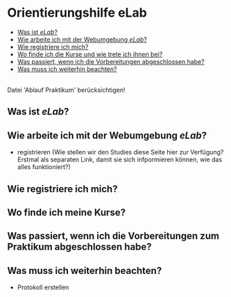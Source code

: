 <!--

author:   Nancy Brinkmann, Ronny Stolze

email:    nancy.brinkmann@hs-magdeburg.de, ronny.stolze@hs-magdeburg.de

version:  1.0.0

language: de_DE

narrator: DE FEMALE

-->

# Orientierungshilfe eLab

* [Was ist *eLab*?](#2)
* [Wie arbeite ich mit der Webumgebung *eLab*?](#3)
* [Wie registriere ich mich?](#4)
* [Wo finde ich die Kurse und wie trete ich ihnen bei?](#5)
* [Was passiert, wenn ich die Vorbereitungen abgeschlossen habe?](#6)
* [Was muss ich weiterhin beachten?](#7)

<br>
Datei 'Ablauf Praktikum' berücksichtigen!

## Was ist *eLab*?
## Wie arbeite ich mit der Webumgebung *eLab*?

* registrieren (Wie stellen wir den Studies diese Seite hier zur Verfügung? Erstmal als separaten Link, damit sie sich infpormieren können, wie das alles funktioniert?)

## Wie registriere ich mich?
## Wo finde ich meine Kurse?
## Was passiert, wenn ich die Vorbereitungen zum Praktikum abgeschlossen habe?
## Was muss ich weiterhin beachten?

* Protokoll erstellen
